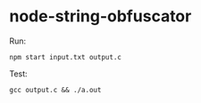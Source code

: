 # node-string-obfuscator

Run:
```
npm start input.txt output.c
```

Test:
```
gcc output.c && ./a.out
```
